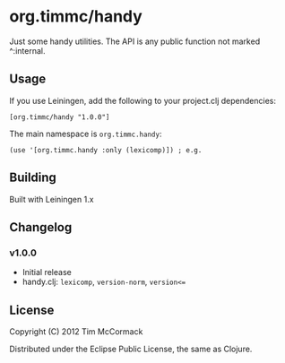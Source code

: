 # org.timmc/handy

Just some handy utilities. The API is any public function not marked ^:internal.

## Usage

If you use Leiningen, add the following to your project.clj dependencies:

`[org.timmc/handy "1.0.0"]`

The main namespace is `org.timmc.handy`:

`(use '[org.timmc.handy :only (lexicomp)]) ; e.g.`

## Building

Built with Leiningen 1.x

## Changelog

### v1.0.0
* Initial release
* handy.clj: `lexicomp`, `version-norm`, `version<=`

## License

Copyright (C) 2012 Tim McCormack

Distributed under the Eclipse Public License, the same as Clojure.
